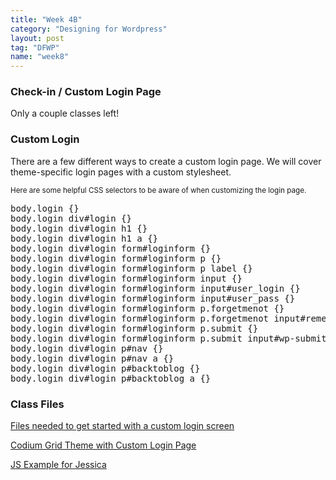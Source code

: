 ```yaml
---
title: "Week 4B"
category: "Designing for Wordpress"
layout: post
tag: "DFWP"
name: "week8"
---
```


### Check-in / Custom Login Page

Only a couple classes left! 

### Custom Login

There are a few different ways to create a custom login page. We will cover theme-specific login pages with a custom stylesheet. 

<small>Here are some helpful CSS selectors to be aware of when customizing the login page.</small>

<pre>body.login {}
body.login div#login {}
body.login div#login h1 {}
body.login div#login h1 a {}
body.login div#login form#loginform {}
body.login div#login form#loginform p {}
body.login div#login form#loginform p label {}
body.login div#login form#loginform input {}
body.login div#login form#loginform input#user_login {}
body.login div#login form#loginform input#user_pass {}
body.login div#login form#loginform p.forgetmenot {}
body.login div#login form#loginform p.forgetmenot input#rememberme {}
body.login div#login form#loginform p.submit {}
body.login div#login form#loginform p.submit input#wp-submit {}
body.login div#login p#nav {}
body.login div#login p#nav a {}
body.login div#login p#backtoblog {}
body.login div#login p#backtoblog a {}</pre>

### Class Files

[Files needed to get started with a custom login screen](bin/wk8-login.zip)

[Codium Grid Theme with Custom Login Page](bin/codium-grid_wCustomLogin.zip)

[JS Example for Jessica](bin/jsOOP.zip)